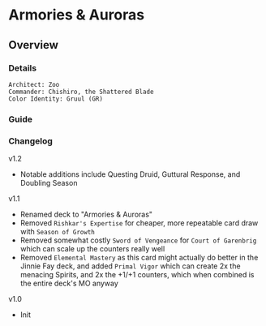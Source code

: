 # Armories & Auroras
## Overview
### Details
```
Architect: Zoo
Commander: Chishiro, the Shattered Blade
Color Identity: Gruul (GR)
```

### Guide

### Changelog
v1.2
- Notable additions include Questing Druid, Guttural Response, and Doubling Season

v1.1
- Renamed deck to "Armories & Auroras"
- Removed `Rishkar's Expertise` for cheaper, more repeatable card draw with `Season of Growth`
- Removed somewhat costly `Sword of Vengeance` for `Court of Garenbrig` which can scale up the counters really well
- Removed `Elemental Mastery` as this card might actually do better in the Jinnie Fay deck, and added `Primal Vigor` which can create 2x the menacing Spirits, and 2x the +1/+1 counters, which when combined is the entire deck's MO anyway

v1.0
- Init

